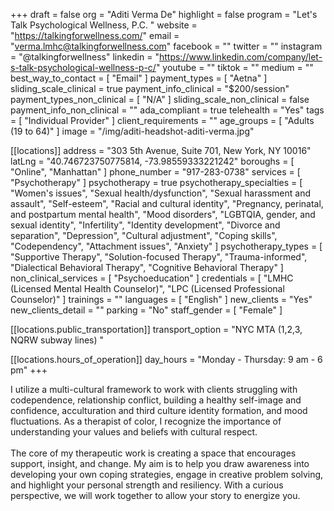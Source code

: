 +++
draft = false
org = "Aditi Verma De"
highlight = false
program = "Let's Talk Psychological Wellness, P.C. "
website = "https://talkingforwellness.com/"
email = "verma.lmhc@talkingforwellness.com"
facebook = ""
twitter = ""
instagram = "@talkingforwellness"
linkedin = "https://www.linkedin.com/company/let-s-talk-psychological-wellness-p-c/"
youtube = ""
tiktok = ""
medium = ""
best_way_to_contact = [ "Email" ]
payment_types = [ "Aetna" ]
sliding_scale_clinical = true
payment_info_clinical = "$200/session"
payment_types_non_clinical = [ "N/A" ]
sliding_scale_non_clinical = false
payment_info_non_clinical = ""
ada_compliant = true
telehealth = "Yes"
tags = [ "Individual Provider" ]
client_requirements = ""
age_groups = [ "Adults (19 to 64)" ]
image = "/img/aditi-headshot-aditi-verma.jpg"

[[locations]]
address = "303 5th Avenue, Suite 701, New York, NY 10016"
latLng = "40.746723750775814, -73.98559333221242"
boroughs = [ "Online", "Manhattan" ]
phone_number = "917-283-0738"
services = [ "Psychotherapy" ]
psychotherapy = true
psychotherapy_specialties = [
  "Women's issues",
  "Sexual health/dysfunction",
  "Sexual harassment and assault",
  "Self-esteem",
  "Racial and cultural identity",
  "Pregnancy, perinatal, and postpartum mental health",
  "Mood disorders",
  "LGBTQIA, gender, and sexual identity",
  "Infertility",
  "Identity development",
  "Divorce and separation",
  "Depression",
  "Cultural adjustment",
  "Coping skills",
  "Codependency",
  "Attachment issues",
  "Anxiety"
]
psychotherapy_types = [
  "Supportive Therapy",
  "Solution-focused Therapy",
  "Trauma-informed",
  "Dialectical Behavioral Therapy",
  "Cognitive Behavioral Therapy"
]
non_clinical_services = [ "Psychoeducation" ]
credentials = [
  "LMHC (Licensed Mental Health Counselor)",
  "LPC (Licensed Professional Counselor)"
]
trainings = ""
languages = [ "English" ]
new_clients = "Yes"
new_clients_detail = ""
parking = "No"
staff_gender = [ "Female" ]

  [[locations.public_transportation]]
  transport_option = "NYC MTA (1,2,3, NQRW subway lines) "

  [[locations.hours_of_operation]]
  day_hours = "Monday - Thursday: 9 am - 6 pm"
+++

I utilize a multi-cultural framework to work with clients struggling with codependence, relationship conflict, building a healthy self-image and confidence, acculturation and third culture identity formation, and mood fluctuations. As a therapist of color, I recognize the importance of understanding your values and beliefs with cultural respect.<br>\
The core of my therapeutic work is creating a space that encourages support, insight, and change. My aim is to help you draw awareness into developing your own coping strategies, engage in creative problem solving, and highlight your personal strength and resiliency. With a curious perspective, we will work together to allow your story to energize you.
